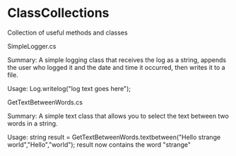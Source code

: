 # ClassCollections
Collection of useful methods and classes

SimpleLogger.cs

Summary: 
A simple logging class that receives the log as a string, appends the user who logged it and the date and time it occurred, then writes it to a file. 

Usage: 
Log.writelog("log text goes here");




GetTextBetweenWords.cs

Summary:
A simple text class that allows you to select the text between two words in a string.

Usage:
string result = GetTextBetweenWords.textbetween("Hello strange world","Hello","world");
result now contains the word "strange"
